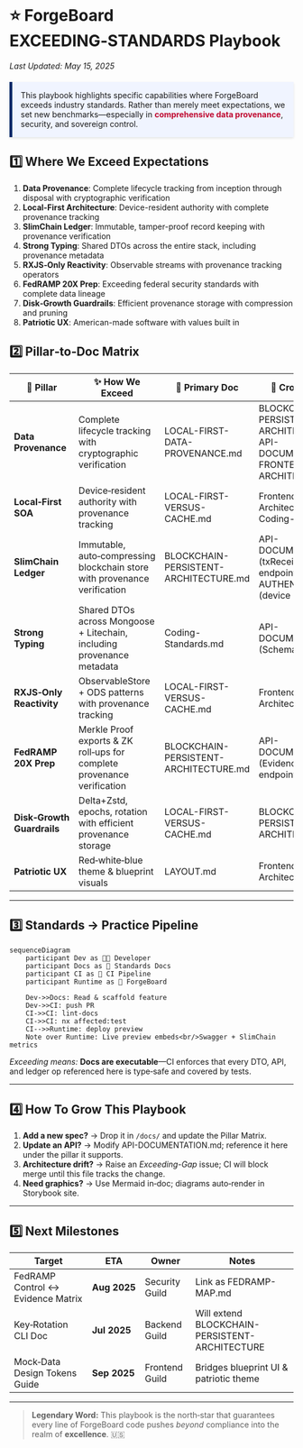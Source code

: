 # ⭐️ ForgeBoard **EXCEEDING‑STANDARDS** Playbook 
*Last Updated: May 15, 2025*

<div style="background-color: #F0F4FF; border-left: 5px solid #002868; padding: 15px; margin: 20px 0; box-shadow: 0 2px 4px rgba(0,0,0,0.1);">
This playbook highlights specific capabilities where ForgeBoard exceeds industry standards. Rather than merely meet expectations, we set new benchmarks—especially in <strong style="color:#BF0A30;">comprehensive data provenance</strong>, security, and sovereign control.
</div>

## 1️⃣ Where We Exceed Expectations

1. **Data Provenance**: Complete lifecycle tracking from inception through disposal with cryptographic verification
2. **Local‑First Architecture**: Device-resident authority with complete provenance tracking
3. **SlimChain Ledger**: Immutable, tamper-proof record keeping with provenance verification
4. **Strong Typing**: Shared DTOs across the entire stack, including provenance metadata
5. **RXJS‑Only Reactivity**: Observable streams with provenance tracking operators
6. **FedRAMP 20X Prep**: Exceeding federal security standards with complete data lineage
7. **Disk‑Growth Guardrails**: Efficient provenance storage with compression and pruning
8. **Patriotic UX**: American-made software with values built in

## 2️⃣ Pillar‑to‑Doc Matrix

| 🚩 **Pillar** | ✨ **How We Exceed** | 📄 **Primary Doc** | 🔗 **Cross‑Refs** |
|---|---|---|---|
| **Data Provenance** | Complete lifecycle tracking with cryptographic verification | LOCAL-FIRST-DATA-PROVENANCE.md | BLOCKCHAIN-PERSISTENT-ARCHITECTURE, API-DOCUMENTATION, FRONTEND-API-ARCHITECTURE |
| **Local‑First SOA** | Device‑resident authority with provenance tracking | LOCAL-FIRST-VERSUS-CACHE.md | Frontend-API-Architecture, Coding-Standards |
| **SlimChain Ledger** | Immutable, auto‑compressing blockchain store with provenance verification | BLOCKCHAIN-PERSISTENT-ARCHITECTURE.md | API-DOCUMENTATION (txReceipt endpoint), AUTHENTICATION (device keys) |
| **Strong Typing** | Shared DTOs across Mongoose + Litechain, including provenance metadata | Coding-Standards.md | API-DOCUMENTATION (Schema section) |
| **RXJS‑Only Reactivity** | ObservableStore + ODS patterns with provenance tracking | LOCAL-FIRST-VERSUS-CACHE.md | Frontend-API-Architecture |
| **FedRAMP 20X Prep** | Merkle Proof exports & ZK roll‑ups for complete provenance verification | BLOCKCHAIN-PERSISTENT-ARCHITECTURE.md | API-DOCUMENTATION (Evidence endpoint TODO) |
| **Disk‑Growth Guardrails** | Delta+Zstd, epochs, rotation with efficient provenance storage | LOCAL-FIRST-VERSUS-CACHE.md | BLOCKCHAIN-PERSISTENT-ARCHITECTURE |
| **Patriotic UX** | Red‑white‑blue theme & blueprint visuals | LAYOUT.md | Frontend-API-Architecture |

---

## 3️⃣ Standards → Practice Pipeline

```mermaid
sequenceDiagram
    participant Dev as 🧑‍💻 Developer
    participant Docs as 📄 Standards Docs
    participant CI as 🤖 CI Pipeline
    participant Runtime as 🚀 ForgeBoard

    Dev->>Docs: Read & scaffold feature
    Dev->>CI: push PR
    CI->>CI: lint-docs
    CI->>CI: nx affected:test
    CI-->>Runtime: deploy preview
    Note over Runtime: Live preview embeds<br/>Swagger + SlimChain metrics
```

*Exceeding means:* **Docs are executable**—CI enforces that every DTO, API, and ledger op referenced here is type‑safe and covered by tests.

---

## 4️⃣ How To Grow This Playbook

1. **Add a new spec?** → Drop it in `/docs/` and update the Pillar Matrix.  
2. **Update an API?** → Modify API-DOCUMENTATION.md; reference it here under the pillar it supports.  
3. **Architecture drift?** → Raise an *Exceeding-Gap* issue; CI will block merge until this file tracks the change.  
4. **Need graphics?** → Use Mermaid in‑doc; diagrams auto‑render in Storybook site.

---

## 5️⃣ Next Milestones

| Target | ETA | Owner | Notes |
|---|---|---|---|
| FedRAMP Control ↔ Evidence Matrix | **Aug 2025** | Security Guild | Link as FEDRAMP-MAP.md |
| Key‑Rotation CLI Doc | **Jul 2025** | Backend Guild | Will extend BLOCKCHAIN-PERSISTENT-ARCHITECTURE |
| Mock‑Data Design Tokens Guide | **Sep 2025** | Frontend Guild | Bridges blueprint UI & patriotic theme |

---

> **Legendary Word:** This playbook is the north‑star that guarantees every line of ForgeBoard code pushes *beyond* compliance into the realm of **excellence**. 🇺🇸
